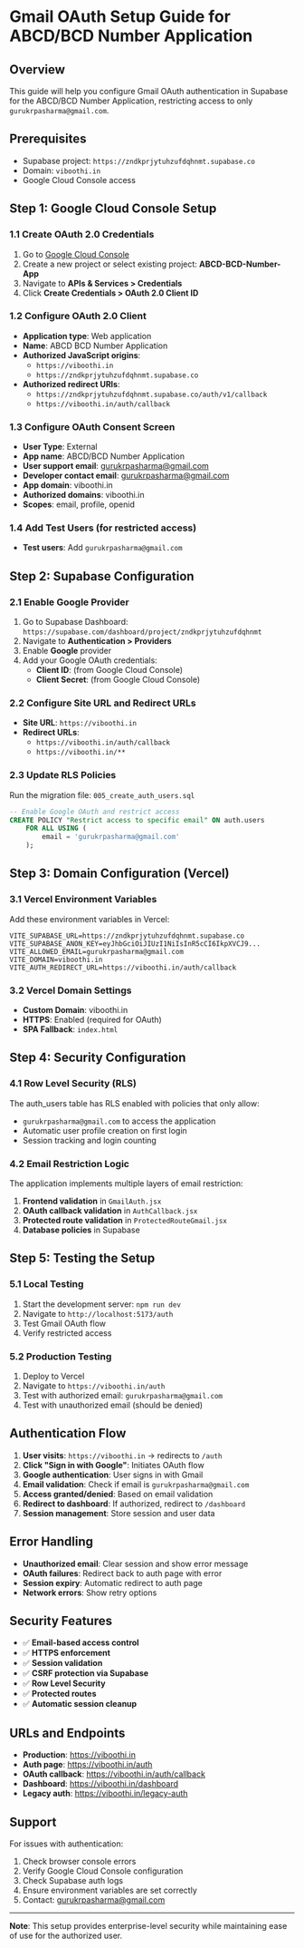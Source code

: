 # Gmail OAuth Setup Guide for ABCD/BCD Number Application

## Overview
This guide will help you configure Gmail OAuth authentication in Supabase for the ABCD/BCD Number Application, restricting access to only `gurukrpasharma@gmail.com`.

## Prerequisites
- Supabase project: `https://zndkprjytuhzufdqhnmt.supabase.co`
- Domain: `viboothi.in`
- Google Cloud Console access

## Step 1: Google Cloud Console Setup

### 1.1 Create OAuth 2.0 Credentials
1. Go to [Google Cloud Console](https://console.cloud.google.com/)
2. Create a new project or select existing project: **ABCD-BCD-Number-App**
3. Navigate to **APIs & Services > Credentials**
4. Click **Create Credentials > OAuth 2.0 Client ID**

### 1.2 Configure OAuth 2.0 Client
- **Application type**: Web application
- **Name**: ABCD BCD Number Application
- **Authorized JavaScript origins**:
  - `https://viboothi.in`
  - `https://zndkprjytuhzufdqhnmt.supabase.co`
- **Authorized redirect URIs**:
  - `https://zndkprjytuhzufdqhnmt.supabase.co/auth/v1/callback`
  - `https://viboothi.in/auth/callback`

### 1.3 Configure OAuth Consent Screen
- **User Type**: External
- **App name**: ABCD/BCD Number Application
- **User support email**: gurukrpasharma@gmail.com
- **Developer contact email**: gurukrpasharma@gmail.com
- **App domain**: viboothi.in
- **Authorized domains**: viboothi.in
- **Scopes**: email, profile, openid

### 1.4 Add Test Users (for restricted access)
- **Test users**: Add `gurukrpasharma@gmail.com`

## Step 2: Supabase Configuration

### 2.1 Enable Google Provider
1. Go to Supabase Dashboard: `https://supabase.com/dashboard/project/zndkprjytuhzufdqhnmt`
2. Navigate to **Authentication > Providers**
3. Enable **Google** provider
4. Add your Google OAuth credentials:
   - **Client ID**: (from Google Cloud Console)
   - **Client Secret**: (from Google Cloud Console)

### 2.2 Configure Site URL and Redirect URLs
- **Site URL**: `https://viboothi.in`
- **Redirect URLs**:
  - `https://viboothi.in/auth/callback`
  - `https://viboothi.in/**`

### 2.3 Update RLS Policies
Run the migration file: `005_create_auth_users.sql`

```sql
-- Enable Google OAuth and restrict access
CREATE POLICY "Restrict access to specific email" ON auth.users
    FOR ALL USING (
        email = 'gurukrpasharma@gmail.com'
    );
```

## Step 3: Domain Configuration (Vercel)

### 3.1 Vercel Environment Variables
Add these environment variables in Vercel:

```env
VITE_SUPABASE_URL=https://zndkprjytuhzufdqhnmt.supabase.co
VITE_SUPABASE_ANON_KEY=eyJhbGciOiJIUzI1NiIsInR5cCI6IkpXVCJ9...
VITE_ALLOWED_EMAIL=gurukrpasharma@gmail.com
VITE_DOMAIN=viboothi.in
VITE_AUTH_REDIRECT_URL=https://viboothi.in/auth/callback
```

### 3.2 Vercel Domain Settings
- **Custom Domain**: viboothi.in
- **HTTPS**: Enabled (required for OAuth)
- **SPA Fallback**: `index.html`

## Step 4: Security Configuration

### 4.1 Row Level Security (RLS)
The auth_users table has RLS enabled with policies that only allow:
- `gurukrpasharma@gmail.com` to access the application
- Automatic user profile creation on first login
- Session tracking and login counting

### 4.2 Email Restriction Logic
The application implements multiple layers of email restriction:

1. **Frontend validation** in `GmailAuth.jsx`
2. **OAuth callback validation** in `AuthCallback.jsx`
3. **Protected route validation** in `ProtectedRouteGmail.jsx`
4. **Database policies** in Supabase

## Step 5: Testing the Setup

### 5.1 Local Testing
1. Start the development server: `npm run dev`
2. Navigate to `http://localhost:5173/auth`
3. Test Gmail OAuth flow
4. Verify restricted access

### 5.2 Production Testing
1. Deploy to Vercel
2. Navigate to `https://viboothi.in/auth`
3. Test with authorized email: `gurukrpasharma@gmail.com`
4. Test with unauthorized email (should be denied)

## Authentication Flow

1. **User visits**: `https://viboothi.in` → redirects to `/auth`
2. **Click "Sign in with Google"**: Initiates OAuth flow
3. **Google authentication**: User signs in with Gmail
4. **Email validation**: Check if email is `gurukrpasharma@gmail.com`
5. **Access granted/denied**: Based on email validation
6. **Redirect to dashboard**: If authorized, redirect to `/dashboard`
7. **Session management**: Store session and user data

## Error Handling

- **Unauthorized email**: Clear session and show error message
- **OAuth failures**: Redirect back to auth page with error
- **Session expiry**: Automatic redirect to auth page
- **Network errors**: Show retry options

## Security Features

- ✅ **Email-based access control**
- ✅ **HTTPS enforcement**
- ✅ **Session validation**
- ✅ **CSRF protection via Supabase**
- ✅ **Row Level Security**
- ✅ **Protected routes**
- ✅ **Automatic session cleanup**

## URLs and Endpoints

- **Production**: https://viboothi.in
- **Auth page**: https://viboothi.in/auth
- **OAuth callback**: https://viboothi.in/auth/callback
- **Dashboard**: https://viboothi.in/dashboard
- **Legacy auth**: https://viboothi.in/legacy-auth

## Support

For issues with authentication:
1. Check browser console errors
2. Verify Google Cloud Console configuration
3. Check Supabase auth logs
4. Ensure environment variables are set correctly
5. Contact: gurukrpasharma@gmail.com

---

**Note**: This setup provides enterprise-level security while maintaining ease of use for the authorized user.
